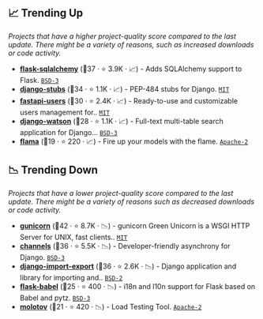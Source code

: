 ## 📈 Trending Up

_Projects that have a higher project-quality score compared to the last update. There might be a variety of reasons, such as increased downloads or code activity._

- <b><a href="https://github.com/pallets-eco/flask-sqlalchemy">flask-sqlalchemy</a></b> (🥇37 ·  ⭐ 3.9K · 📈) - Adds SQLAlchemy support to Flask. <code><a href="http://bit.ly/3aKzpTv">BSD-3</a></code> <code><img src="https://flask.palletsprojects.com/en/1.1.x/_static/flask-icon.png" style="display:inline;" width="13" height="13"></code>
- <b><a href="https://github.com/typeddjango/django-stubs">django-stubs</a></b> (🥈34 ·  ⭐ 1.1K · 📈) - PEP-484 stubs for Django. <code><a href="http://bit.ly/34MBwT8">MIT</a></code> <code><img src="https://static.djangoproject.com/img/icon-touch.e4872c4da341.png" style="display:inline;" width="13" height="13"></code>
- <b><a href="https://github.com/fastapi-users/fastapi-users">fastapi-users</a></b> (🥉30 ·  ⭐ 2.4K · 📈) - Ready-to-use and customizable users management for.. <code><a href="http://bit.ly/34MBwT8">MIT</a></code> <code><img src="https://fastapi.tiangolo.com/img/favicon.png" style="display:inline;" width="13" height="13"></code>
- <b><a href="https://github.com/etianen/django-watson">django-watson</a></b> (🥉28 ·  ⭐ 1.1K · 📈) - Full-text multi-table search application for Django... <code><a href="http://bit.ly/3aKzpTv">BSD-3</a></code> <code><img src="https://static.djangoproject.com/img/icon-touch.e4872c4da341.png" style="display:inline;" width="13" height="13"></code>
- <b><a href="https://github.com/perdy/flama">flama</a></b> (🥉19 ·  ⭐ 220 · 📈) - Fire up your models with the flame. <code><a href="http://bit.ly/3nYMfla">Apache-2</a></code>

## 📉 Trending Down

_Projects that have a lower project-quality score compared to the last update. There might be a variety of reasons such as decreased downloads or code activity._

- <b><a href="https://github.com/benoitc/gunicorn">gunicorn</a></b> (🥇42 ·  ⭐ 8.7K · 📉) - gunicorn Green Unicorn is a WSGI HTTP Server for UNIX, fast clients.. <code><a href="http://bit.ly/34MBwT8">MIT</a></code>
- <b><a href="https://github.com/django/channels">channels</a></b> (🥇36 ·  ⭐ 5.5K · 📉) - Developer-friendly asynchrony for Django. <code><a href="http://bit.ly/3aKzpTv">BSD-3</a></code> <code><img src="https://static.djangoproject.com/img/icon-touch.e4872c4da341.png" style="display:inline;" width="13" height="13"></code>
- <b><a href="https://github.com/django-import-export/django-import-export">django-import-export</a></b> (🥇36 ·  ⭐ 2.6K · 📉) - Django application and library for importing and.. <code><a href="http://bit.ly/3rqEWVr">BSD-2</a></code> <code><img src="https://static.djangoproject.com/img/icon-touch.e4872c4da341.png" style="display:inline;" width="13" height="13"></code>
- <b><a href="https://github.com/python-babel/flask-babel">flask-babel</a></b> (🥈25 ·  ⭐ 400 · 📉) - i18n and l10n support for Flask based on Babel and pytz. <code><a href="http://bit.ly/3aKzpTv">BSD-3</a></code> <code><img src="https://flask.palletsprojects.com/en/1.1.x/_static/flask-icon.png" style="display:inline;" width="13" height="13"></code>
- <b><a href="https://github.com/tarekziade/molotov">molotov</a></b> (🥉21 ·  ⭐ 420 · 📉) - Load Testing Tool. <code><a href="http://bit.ly/3nYMfla">Apache-2</a></code>

